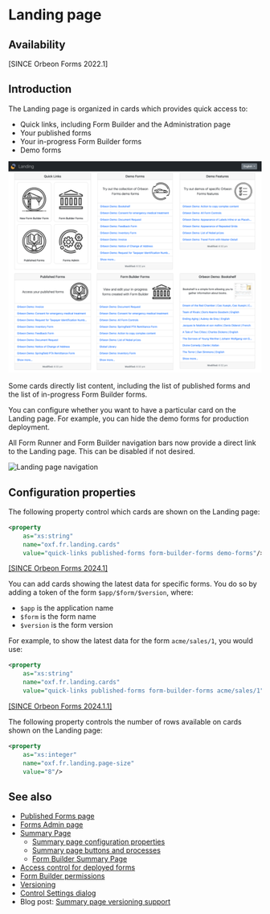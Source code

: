 # Landing page

## Availability

[SINCE Orbeon Forms 2022.1]

## Introduction

The Landing page is organized in cards which provides quick access to:

- Quick links, including Form Builder and the Administration page
- Your published forms
- Your in-progress Form Builder forms
- Demo forms

![The Landing page](/form-runner/images/landing-form-data-card.png)

Some cards directly list content, including the list of published forms and the list of in-progress Form Builder forms.

You can configure whether you want to have a particular card on the Landing page. For example, you can hide the demo forms for production deployment.

All Form Runner and Form Builder navigation bars now provide a direct link to the Landing page. This can be disabled if not desired.

![Landing page navigation](/release-notes/images/summary-navigation.png)

## Configuration properties

The following property control which cards are shown on the Landing page:

```xml
<property
    as="xs:string"
    name="oxf.fr.landing.cards"
    value="quick-links published-forms form-builder-forms demo-forms"/>
```

[\[SINCE Orbeon Forms 2024.1\]](/release-notes/orbeon-forms-2024.1.md)

You can add cards showing the latest data for specific forms. You do so by adding a token of the form `$app/$form/$version`, where:

- `$app` is the application name
- `$form` is the form name
- `$version` is the form version

For example, to show the latest data for the form `acme/sales/1`, you would use:

```xml
<property
    as="xs:string"
    name="oxf.fr.landing.cards"
    value="quick-links published-forms form-builder-forms acme/sales/1"/>
```

[\[SINCE Orbeon Forms 2024.1.1\]](/release-notes/orbeon-forms-2024.1.1.md)

The following property controls the number of rows available on cards shown on the Landing page:

```xml
<property
    as="xs:integer"
    name="oxf.fr.landing.page-size"
    value="8"/>
```

## See also 

- [Published Forms page](published-forms-page.md)
- [Forms Admin page](forms-admin-page.md)
- [Summary Page](summary-page.md)
    - [Summary page configuration properties](/configuration/properties/form-runner-summary-page.md)
    - [Summary page buttons and processes](/form-runner/advanced/buttons-and-processes/summary-page-buttons-and-processes.md)
    - [Form Builder Summary Page](/form-builder/summary-page.md)
- [Access control for deployed forms](/form-runner/access-control/deployed-forms.md)
- [Form Builder permissions](/form-runner/access-control/editing-forms.md#form-builder-permissions)
- [Versioning](/form-runner/feature/versioning.md)
- [Control Settings dialog](/form-builder/control-settings.md)
- Blog post: [Summary page versioning support](https://blog.orbeon.com/2019/05/summary-page-versioning-support.html)